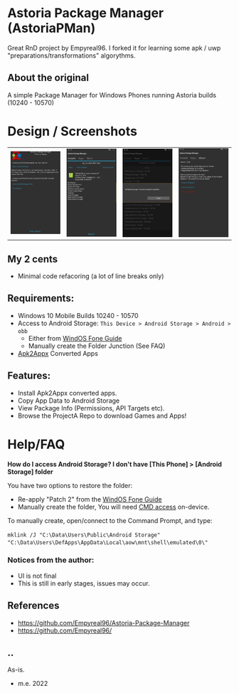 # Astoria Package Manager (AstoriaPMan)
Great RnD project by Empyreal96. I forked it for learning some apk / uwp "preparations/transformations" algorythms. 

## About the original

A simple Package Manager for Windows Phones running Astoria builds (10240 - 10570) 

# Design / Screenshots
<table><tr>
<td> <img src="Images/shot1.png" alt="Drawing" style="width: 320px;"/> </td>
<td> <img src="Images/shot2.png" alt="Drawing" style="width: 320px;"/> </td>
<td> <img src="Images/shot3.png" alt="Drawing" style="width: 320px;"/> </td>
<td> <img src="Images/shot4.png" alt="Drawing" style="width: 320px;"/> </td>
</tr></table>

## My 2 cents
- Minimal code refacoring (a lot of line breaks only)

## Requirements:

- Windows 10 Mobile Builds 10240 - 10570
- Access to Android Storage: `This Device > Android Storage > Android > obb`
  - Either from [WindOS Fone Guide](https://youtu.be/vP-z8jVXVBQ)
  - Manually create the Folder Junction (See FAQ)
- [Apk2Appx](https://github.com/fadilfadz01/Apk2Appx_Converter) Converted Apps



## Features:
- Install Apk2Appx converted apps.
- Copy App Data to Android Storage
- View Package Info (Permissions, API Targets etc).
- Browse the ProjectA Repo to download Games and Apps!


# Help/FAQ

**How do I access Android Storage? I don't have [This Phone] > [Android Storage] folder**

You have two options to restore the folder:

- Re-apply "Patch 2" from the [WindOS Fone Guide](https://youtu.be/vP-z8jVXVBQ)
- Manually create the folder, You will need [CMD access](https://github.com/fadilfadz01/CMD.Injector) on-device.  

To manually create, open/connect to the Command Prompt, and type:

`mklink /J "C:\Data\Users\Public\Android Storage" "C:\Data\Users\DefApps\AppData\Local\aow\mnt\shell\emulated\0\" `


### Notices from the author:
- UI is not final 
- This is still in early stages, issues may occur.

## References
- https://github.com/Empyreal96/Astoria-Package-Manager
- https://github.com/Empyreal96/

## ..
As-is.

- m.e. 2022
